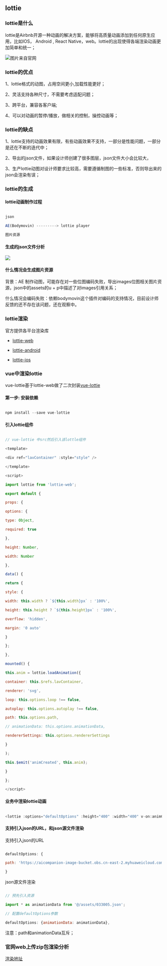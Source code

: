




## lottie

### lottie是什么

lottie是Airbnb开源一种动画的解决方案，能够将高质量动画添加到任何原生应用，比如IOS， Android , React Native，web。lottie的出现使得各端渲染动画更加简单和统一；

![图片来自官网](http://upload-images.jianshu.io/upload_images/2825714-bf5ca464398b1755.gif)

### lottie的优点

1、lottie格式的动图，占用空间更小,加载性能更好；

2、灵活支持各种尺寸，不需要考虑适配问题；

3、跨平台，兼容各客户端;

4、可以对动画的暂停/播放，做相关的控制，操控动画等；

### lottie的缺点

1、lottie支持的动画效果有限，有些动画效果不支持，一部分是性能问题，一部分是还在不断的迭代中；

2、导出的json文件，如果设计师创建了很多图层，json文件大小会比较大，

3、生产lottie动图对设计师要求比较高，需要遵循制图的一些标准，否则导出来的json会渲染有误；

### lottie的生成

#### lottie动画制作过程

```js

json

AE(Bodymovin) ---------> lottie player

图片资源

```

#### 生成的json文件分析

![](https://user-gold-cdn.xitu.io/2018/9/3/1659ede1389454a3?imageView2/0/w/1280/h/960/format/webp/ignore-error/1)

#### 什么情况会生成图片资源

背景：AE 制作动图，可能存在对一些位图编码失败，导出images位图相关图片资源，json中的assets的u + p中描述了对images引用关系；

什么情况会编码失败：依赖bodymovin这个插件对编码的支持情况，目前设计师反馈的还不存在该问题，还在观察中。

### lottie渲染

官方提供各平台渲染库

- [lottie-web](https://github.com/airbnb/lottie-web)

- [lottie-android](https://github.com/airbnb/lottie-android)

- [lottie-ios](https://github.com/airbnb/lottie-ios)

### vue中渲染lottie

vue-lottie基于lottie-web做了二次封装[vue-lottie](https://github.com/chenqingspring/vue-lottie)

#### 第一步: 安装依赖

```js

npm install --save vue-lottie

```

#### 引入lottie组件

```js

// vue-lottie 中src然后引入该lottle组件

<template>

<div ref="lavContainer" :style="style" />

</template>

<script>

import lottie from 'lottie-web';

export default {

props: {

options: {

type: Object,

required: true

},

height: Number,

width: Number

},

data() {

return {

style: {

width: this.width ? `${this.width}px` : '100%',

height: this.height ? `${this.height}px` : '100%',

overflow: 'hidden',

margin: '0 auto'

}

};

},

mounted() {

this.anim = lottie.loadAnimation({

container: this.$refs.lavContainer,

renderer: 'svg',

loop: this.options.loop !== false,

autoplay: this.options.autoplay !== false,

path: this.options.path,

// animationData: this.options.animationData,

rendererSettings: this.options.rendererSettings

}

);

this.$emit('animCreated', this.anim);

}

};

</script>

```

#### 业务中渲染lottie动画

```js

<lottie :options="defaultOptions" :height="400" :width="400" v-on:animCreated="handleAnimation"/>

```

#### 支持引入json的URL，和json源文件渲染

支持引入json的URL

```js

defaultOptions: {

path: 'https://aicompanion-image-bucket.obs.cn-east-2.myhuaweicloud.com/6279e2cb-4209-4c78-a292-6d53b80b1544.json'

}

```

json源文件渲染

```js

// 预先引入资源

import * as animationData from '@/assets/033005.json';

// 配置defaultOptions参数

defaultOptions: {animationData: animationData},

```

注意：path和animationData互斥；

### 官网web上传zip包渲染分析

[渲染地址](https://lottiefiles.com/preview)



